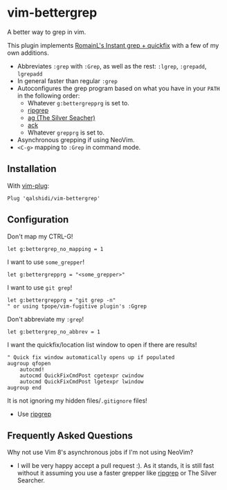 vim-bettergrep
==============

A better way to grep in vim.

This plugin implements [RomainL's Instant grep + quickfix](https://gist.github.com/romainl/56f0c28ef953ffc157f36cc495947ab3)
with a few of my own additions.

- Abbreviates `:grep` with `:Grep`, as well as the rest: `:lgrep`, `:grepadd`,
  `lgrepadd`
- In general faster than regular `:grep`
- Autoconfigures the grep program based on what you have in your `PATH` in the following order:
    - Whatever `g:bettergrepprg` is set to.
    - [ripgrep](https://github.com/BurntSushi/ripgrep)
    - [ag (The Silver Seacher)](https://github.com/ggreer/the_silver_searcher)
    - [ack](https://beyondgrep.com/)
    - Whatever `grepprg` is set to.
- Asynchronous grepping if using NeoVim.
- `<C-g>` mapping to `:Grep` in command mode.

Installation
------------

With [vim-plug](https://github.com/junegunn/vim-plug):

```vim
Plug 'qalshidi/vim-bettergrep'
```

Configuration
-------------

Don't map my CTRL-G!

```vim
let g:bettergrep_no_mapping = 1
```

I want to use `some_grepper`!

```vim
let g:bettergrepprg = "<some_grepper>"
```

I want to use `git grep`!

```vim
let g:bettergrepprg = "git grep -n"
" or using tpope/vim-fugitive plugin's :Ggrep
```

Don't abbreviate my `:grep`!

```vim
let g:bettergrep_no_abbrev = 1
```

I want the quickfix/location list window to open if there are results!

```vim
" Quick fix window automatically opens up if populated
augroup qfopen
    autocmd!
    autocmd QuickFixCmdPost cgetexpr cwindow
    autocmd QuickFixCmdPost lgetexpr lwindow
augroup end
```

It is not ignoring my hidden files/`.gitignore` files!

- Use [ripgrep](https://github.com/BurntSushi/ripgrep)

Frequently Asked Questions
--------------------------

Why not use Vim 8's asynchronous jobs if I'm not using NeoVim?

- I will be very happy accept a pull request :). As it stands, it is still fast
  without it assuming you use a faster grepper like
  [ripgrep](https://github.com/BurntSushi/ripgrep) or The Silver Searcher.
